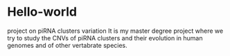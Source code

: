 # Hello-world
project on piRNA clusters variation
It is my master degree project where we try to study the CNVs of piRNA clusters and their evolution in human genomes and of other vertabrate species.
